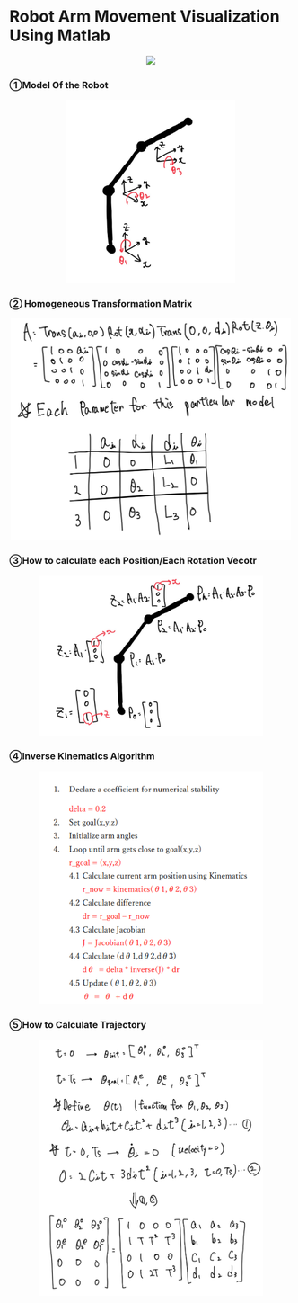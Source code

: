 # Robot Arm Movement Visualization Using Matlab

<p align="center">
  <img src="pics/IMG_2404_AdobeExpress.gif" />
</p>

### ①Model Of the Robot
<p align="center">
  <img src="pics/model.jpg" width="300" />
</p>

### ② Homogeneous Transformation Matrix
<p align="center">
  <img src="pics/Homogeneous.jpg" width="500" />
</p>

### ③How to calculate each Position/Each Rotation Vecotr
<p align="center">
  <img src="pics/position_rotation.jpg" width="400" />
</p>

### ④Inverse Kinematics Algorithm
<p align="center">
  <img src="pics/inv_kinematics.png" width="400" />
</p>

### ⑤How to Calculate Trajectory
<p align="center">
  <img src="pics/trajectory.jpg" width="400" />
</p>


